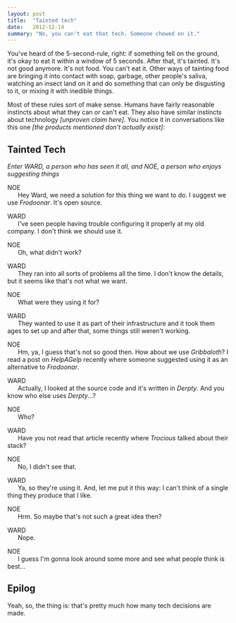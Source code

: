 ```yaml
---
layout: post
title:  "Tainted tech"
date:   2012-12-14
summary: "No, you can't eat that tech. Someone chewed on it."
---
```


You've heard of the 5-second-rule, right: if something fell on the ground, it's okay to eat it within a window of 5 seconds. After that, it's tainted. It's not good anymore. It's not food. You can't eat it. Other ways of tainting food are bringing it into contact with soap, garbage, other people's saliva, watching an insect land on it and do something that can only be disgusting to it, or mixing it with inedible things.

Most of these rules sort of make sense. Humans have fairly reasonable instincts about what they can or can't eat. They also have similar instincts about technology <i>[unproven claim here]</i>. You notice it in conversations like this one <i>[the products mentioned don't actually exist]</i>:

<h2>Tainted Tech</h2>
<p><i>Enter WARD, a person who has seen it all, and NOE, a person who enjoys suggesting things</i></p>
<p>NOE<br />&nbsp; &nbsp; &nbsp;&nbsp;Hey Ward, we need a solution for this thing we want to do. I suggest we use <em>Frodoonar</em>. It's open source.</p>
<p>WARD<br />&nbsp; &nbsp; &nbsp;&nbsp;I've seen people having trouble configuring it properly at my old company. I don't think we should use it.</p>
<p>NOE<br />&nbsp; &nbsp; &nbsp;&nbsp;Oh, what didn't work?</p>
<p>WARD<br />&nbsp; &nbsp; &nbsp;&nbsp;They ran into all sorts of problems all the time. I don't know the details, but it seems like that's not what we want.</p>
<p>NOE<br />&nbsp; &nbsp; &nbsp;&nbsp;What were they using it for?</p>
<p>WARD<br />&nbsp; &nbsp; &nbsp;&nbsp;They wanted to use it as part of their infrastructure and it took them ages to set up and after that, some things still weren't working.</p>
<p>NOE<br />&nbsp; &nbsp; &nbsp;&nbsp;Hm, ya, I guess that's not so good then. How about we use <em>Gribbaloth</em>? I read a post on <em>HelpAGelp</em> recently where someone suggested using it as an alternative to <em>Frodoonar</em>.</p>
<p>WARD<br />&nbsp; &nbsp; &nbsp;&nbsp;Actually, I looked at the source code and it's written in <em>Derpty</em>. And you know who else uses <em>Derpty</em>...?</p>
<p>NOE<br />&nbsp; &nbsp; &nbsp;&nbsp;Who?</p>
<p>WARD<br />&nbsp; &nbsp; &nbsp;&nbsp;Have you not read that article recently where <em>Trocious</em> talked about their stack?</p>
<p>NOE<br />&nbsp; &nbsp; &nbsp;&nbsp;No, I didn't see that.</p>
<p>WARD<br />&nbsp; &nbsp; &nbsp;&nbsp;Ya, so they're using it. And, let me put it this way: I can't think of a single thing they produce that I like.</p>
<p>NOE<br />&nbsp; &nbsp; &nbsp;&nbsp;Hrm. So maybe that's not such a great idea then?</p>
<p>WARD<br />&nbsp; &nbsp; &nbsp;&nbsp;Nope.</p>
<p>NOE<br />&nbsp; &nbsp; &nbsp;&nbsp;I guess I'm gonna look around some more and see what people think is best...</p>

## Epilog

Yeah, so, the thing is: that's pretty much how many tech decisions are made.
